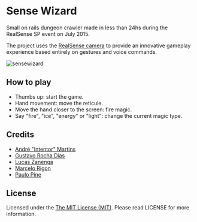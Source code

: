 # Sense Wizard

Small on rails dungeon crawler made in less than 24hs during the RealSense SP event on July 2015.

The project uses the [RealSense camera](https://software.intel.com/realsense/) to provide an innovative gameplay experience based entirely on gestures and voice commands.

![sensewizard](https://cloud.githubusercontent.com/assets/5340818/8896982/8ee6ba50-33e2-11e5-83a6-d8b1ae71890f.jpg)

## How to play

* Thumbs up: start the game.
* Hand movement: move the reticule.
* Move the hand closer to the screen: fire magic.
* Say "fire", "ice", "energy" or "light": change the current magic type.

## Credits

* [André "Intentor" Martins](https://twitter.com/IntentorX)
* [Gustavo Rocha Dias](https://twitter.com/GustRD)
* [Lucas Zanenga](https://twitter.com/LucasZanenga)
* [Marcelo Rigon](https://twitter.com/arendhil)
* [Paulo Pine](https://twitter.com/pinerobotics)

## License

Licensed under the [The MIT License (MIT)](http://opensource.org/licenses/MIT). Please read LICENSE for more information.
